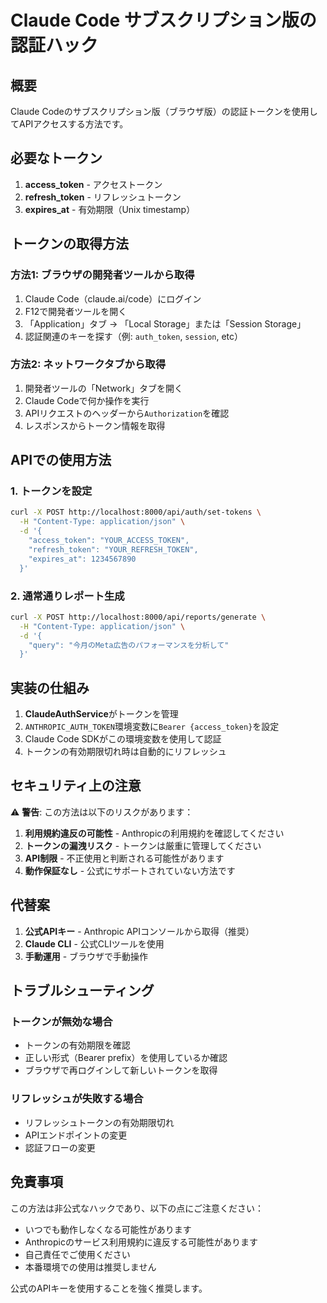 # Claude Code サブスクリプション版の認証ハック

## 概要

Claude Codeのサブスクリプション版（ブラウザ版）の認証トークンを使用してAPIアクセスする方法です。

## 必要なトークン

1. **access_token** - アクセストークン
2. **refresh_token** - リフレッシュトークン
3. **expires_at** - 有効期限（Unix timestamp）

## トークンの取得方法

### 方法1: ブラウザの開発者ツールから取得

1. Claude Code（claude.ai/code）にログイン
2. F12で開発者ツールを開く
3. 「Application」タブ → 「Local Storage」または「Session Storage」
4. 認証関連のキーを探す（例: `auth_token`, `session`, etc）

### 方法2: ネットワークタブから取得

1. 開発者ツールの「Network」タブを開く
2. Claude Codeで何か操作を実行
3. APIリクエストのヘッダーから`Authorization`を確認
4. レスポンスからトークン情報を取得

## APIでの使用方法

### 1. トークンを設定

```bash
curl -X POST http://localhost:8000/api/auth/set-tokens \
  -H "Content-Type: application/json" \
  -d '{
    "access_token": "YOUR_ACCESS_TOKEN",
    "refresh_token": "YOUR_REFRESH_TOKEN",
    "expires_at": 1234567890
  }'
```

### 2. 通常通りレポート生成

```bash
curl -X POST http://localhost:8000/api/reports/generate \
  -H "Content-Type: application/json" \
  -d '{
    "query": "今月のMeta広告のパフォーマンスを分析して"
  }'
```

## 実装の仕組み

1. **ClaudeAuthService**がトークンを管理
2. `ANTHROPIC_AUTH_TOKEN`環境変数に`Bearer {access_token}`を設定
3. Claude Code SDKがこの環境変数を使用して認証
4. トークンの有効期限切れ時は自動的にリフレッシュ

## セキュリティ上の注意

⚠️ **警告**: この方法は以下のリスクがあります：

1. **利用規約違反の可能性** - Anthropicの利用規約を確認してください
2. **トークンの漏洩リスク** - トークンは厳重に管理してください
3. **API制限** - 不正使用と判断される可能性があります
4. **動作保証なし** - 公式にサポートされていない方法です

## 代替案

1. **公式APIキー** - Anthropic APIコンソールから取得（推奨）
2. **Claude CLI** - 公式CLIツールを使用
3. **手動運用** - ブラウザで手動操作

## トラブルシューティング

### トークンが無効な場合
- トークンの有効期限を確認
- 正しい形式（Bearer prefix）を使用しているか確認
- ブラウザで再ログインして新しいトークンを取得

### リフレッシュが失敗する場合
- リフレッシュトークンの有効期限切れ
- APIエンドポイントの変更
- 認証フローの変更

## 免責事項

この方法は非公式なハックであり、以下の点にご注意ください：

- いつでも動作しなくなる可能性があります
- Anthropicのサービス利用規約に違反する可能性があります
- 自己責任でご使用ください
- 本番環境での使用は推奨しません

公式のAPIキーを使用することを強く推奨します。